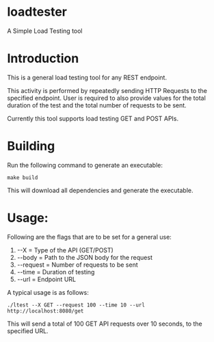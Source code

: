 # loadtester
A Simple Load Testing tool

# Introduction

This is a general load testing tool for any REST endpoint. 

This activity is performed by repeatedly sending HTTP Requests to the specified endpoint. User
is required to also provide values for the total duration of the test and the total number of requests
to be sent.


Currently this tool supports load testing GET and POST APIs.

# Building

Run the following command to generate an executable:

```
make build
```

This will download all dependencies and generate the executable.

# Usage:

Following are the flags that are to be set for a general use:
1. --X = Type of the API (GET/POST)
2. --body = Path to the JSON body for the request
3. --request = Number of requests to be sent
4. --time = Duration of testing
5. --url = Endpoint URL

A typical usage is as follows:

```
./ltest --X GET --request 100 --time 10 --url http://localhost:8080/get
```

This will send a total of 100 GET API requests over 10 seconds, to the specified URL.

